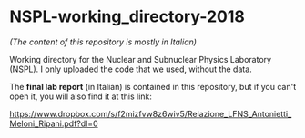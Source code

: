# NSPL-working_directory-2018

*(The content of this repository is mostly in Italian)*

Working directory for the Nuclear and Subnuclear Physics Laboratory (NSPL). I only uploaded the code that we used, without the data.

The **final lab report** (in Italian) is contained in this repository, but if you can't open it, you will also find it at this link:

https://www.dropbox.com/s/f2mizfvw8z6wiv5/Relazione_LFNS_Antonietti_Meloni_Ripani.pdf?dl=0
